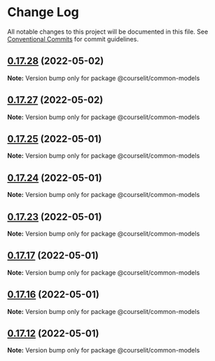 # Change Log

All notable changes to this project will be documented in this file.
See [Conventional Commits](https://conventionalcommits.org) for commit guidelines.

## [0.17.28](https://github.com/codelitdev/courselit/compare/v0.17.27...v0.17.28) (2022-05-02)

**Note:** Version bump only for package @courselit/common-models





## [0.17.27](https://github.com/codelitdev/courselit/compare/v0.17.26...v0.17.27) (2022-05-02)

**Note:** Version bump only for package @courselit/common-models





## [0.17.25](https://github.com/codelitdev/courselit/compare/v0.17.24...v0.17.25) (2022-05-01)

**Note:** Version bump only for package @courselit/common-models





## [0.17.24](https://github.com/codelitdev/courselit/compare/v0.17.23...v0.17.24) (2022-05-01)

**Note:** Version bump only for package @courselit/common-models





## [0.17.23](https://github.com/codelitdev/courselit/compare/v0.17.22...v0.17.23) (2022-05-01)

**Note:** Version bump only for package @courselit/common-models





## [0.17.17](https://github.com/codelitdev/courselit/compare/v0.17.16...v0.17.17) (2022-05-01)

**Note:** Version bump only for package @courselit/common-models





## [0.17.16](https://github.com/codelitdev/courselit/compare/v0.17.15...v0.17.16) (2022-05-01)

**Note:** Version bump only for package @courselit/common-models





## [0.17.12](https://github.com/codelitdev/courselit/compare/v0.17.11...v0.17.12) (2022-05-01)

**Note:** Version bump only for package @courselit/common-models
